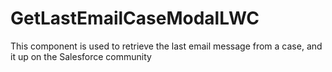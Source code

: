 # GetLastEmailCaseModalLWC
This component is used to retrieve the last email message from a case, and it up on the Salesforce community
